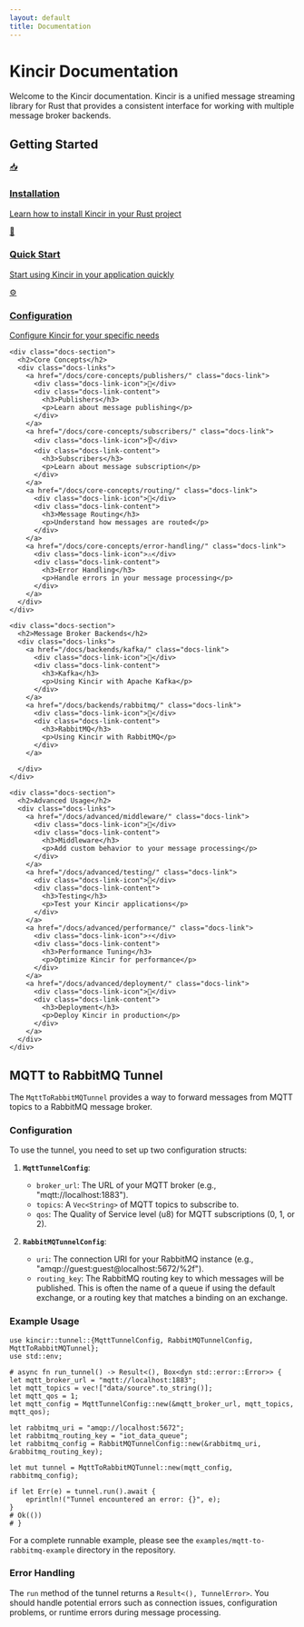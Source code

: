 ```yaml
---
layout: default
title: Documentation
---
```


<div class="docs-container-page">
  <h1>Kincir Documentation</h1>

  <p class="intro-text">Welcome to the Kincir documentation. Kincir is a unified message streaming library for Rust that provides a consistent interface for working with multiple message broker backends.</p>

  <div class="docs-sections">
    <div class="docs-section">
      <h2>Getting Started</h2>
      <div class="docs-links">
        <a href="/docs/installation/" class="docs-link">
          <div class="docs-link-icon">📥</div>
          <div class="docs-link-content">
            <h3>Installation</h3>
            <p>Learn how to install Kincir in your Rust project</p>
          </div>
        </a>
        <a href="/docs/quick-start/" class="docs-link">
          <div class="docs-link-icon">🚀</div>
          <div class="docs-link-content">
            <h3>Quick Start</h3>
            <p>Start using Kincir in your application quickly</p>
          </div>
        </a>
        <a href="/docs/configuration/" class="docs-link">
          <div class="docs-link-icon">⚙️</div>
          <div class="docs-link-content">
            <h3>Configuration</h3>
            <p>Configure Kincir for your specific needs</p>
          </div>
        </a>
      </div>
    </div>

    <div class="docs-section">
      <h2>Core Concepts</h2>
      <div class="docs-links">
        <a href="/docs/core-concepts/publishers/" class="docs-link">
          <div class="docs-link-icon">📢</div>
          <div class="docs-link-content">
            <h3>Publishers</h3>
            <p>Learn about message publishing</p>
          </div>
        </a>
        <a href="/docs/core-concepts/subscribers/" class="docs-link">
          <div class="docs-link-icon">👂</div>
          <div class="docs-link-content">
            <h3>Subscribers</h3>
            <p>Learn about message subscription</p>
          </div>
        </a>
        <a href="/docs/core-concepts/routing/" class="docs-link">
          <div class="docs-link-icon">🔄</div>
          <div class="docs-link-content">
            <h3>Message Routing</h3>
            <p>Understand how messages are routed</p>
          </div>
        </a>
        <a href="/docs/core-concepts/error-handling/" class="docs-link">
          <div class="docs-link-icon">⚠️</div>
          <div class="docs-link-content">
            <h3>Error Handling</h3>
            <p>Handle errors in your message processing</p>
          </div>
        </a>
      </div>
    </div>

    <div class="docs-section">
      <h2>Message Broker Backends</h2>
      <div class="docs-links">
        <a href="/docs/backends/kafka/" class="docs-link">
          <div class="docs-link-icon">🔗</div>
          <div class="docs-link-content">
            <h3>Kafka</h3>
            <p>Using Kincir with Apache Kafka</p>
          </div>
        </a>
        <a href="/docs/backends/rabbitmq/" class="docs-link">
          <div class="docs-link-icon">🐇</div>
          <div class="docs-link-content">
            <h3>RabbitMQ</h3>
            <p>Using Kincir with RabbitMQ</p>
          </div>
        </a>
 
      </div>
    </div>

    <div class="docs-section">
      <h2>Advanced Usage</h2>
      <div class="docs-links">
        <a href="/docs/advanced/middleware/" class="docs-link">
          <div class="docs-link-icon">🔌</div>
          <div class="docs-link-content">
            <h3>Middleware</h3>
            <p>Add custom behavior to your message processing</p>
          </div>
        </a>
        <a href="/docs/advanced/testing/" class="docs-link">
          <div class="docs-link-icon">🧪</div>
          <div class="docs-link-content">
            <h3>Testing</h3>
            <p>Test your Kincir applications</p>
          </div>
        </a>
        <a href="/docs/advanced/performance/" class="docs-link">
          <div class="docs-link-icon">⚡</div>
          <div class="docs-link-content">
            <h3>Performance Tuning</h3>
            <p>Optimize Kincir for performance</p>
          </div>
        </a>
        <a href="/docs/advanced/deployment/" class="docs-link">
          <div class="docs-link-icon">🚀</div>
          <div class="docs-link-content">
            <h3>Deployment</h3>
            <p>Deploy Kincir in production</p>
          </div>
        </a>
      </div>
    </div>
  </div>

  ## MQTT to RabbitMQ Tunnel
    
  The `MqttToRabbitMQTunnel` provides a way to forward messages from MQTT topics to a RabbitMQ message broker.
  
  ### Configuration
  
  To use the tunnel, you need to set up two configuration structs:
  
  1.  **`MqttTunnelConfig`**:
      - `broker_url`: The URL of your MQTT broker (e.g., "mqtt://localhost:1883").
      - `topics`: A `Vec<String>` of MQTT topics to subscribe to.
      - `qos`: The Quality of Service level (u8) for MQTT subscriptions (0, 1, or 2).
  
  2.  **`RabbitMQTunnelConfig`**:
      - `uri`: The connection URI for your RabbitMQ instance (e.g., "amqp://guest:guest@localhost:5672/%2f").
      - `routing_key`: The RabbitMQ routing key to which messages will be published. This is often the name of a queue if using the default exchange, or a routing key that matches a binding on an exchange.
  
  ### Example Usage
  
  ```rust,no_run
  use kincir::tunnel::{MqttTunnelConfig, RabbitMQTunnelConfig, MqttToRabbitMQTunnel};
  use std::env;
  
  # async fn run_tunnel() -> Result<(), Box<dyn std::error::Error>> {
  let mqtt_broker_url = "mqtt://localhost:1883";
  let mqtt_topics = vec!["data/source".to_string()];
  let mqtt_qos = 1;
  let mqtt_config = MqttTunnelConfig::new(&mqtt_broker_url, mqtt_topics, mqtt_qos);
  
  let rabbitmq_uri = "amqp://localhost:5672";
  let rabbitmq_routing_key = "iot_data_queue";
  let rabbitmq_config = RabbitMQTunnelConfig::new(&rabbitmq_uri, &rabbitmq_routing_key);
  
  let mut tunnel = MqttToRabbitMQTunnel::new(mqtt_config, rabbitmq_config);
  
  if let Err(e) = tunnel.run().await {
      eprintln!("Tunnel encountered an error: {}", e);
  }
  # Ok(())
  # }
  ```
  
  For a complete runnable example, please see the `examples/mqtt-to-rabbitmq-example` directory in the repository.
  
  ### Error Handling
  
  The `run` method of the tunnel returns a `Result<(), TunnelError>`. You should handle potential errors such as connection issues, configuration problems, or runtime errors during message processing.

  <div class="docs-footer">

  </div>
</div> 